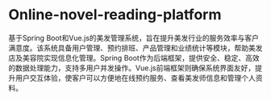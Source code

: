 # Online-novel-reading-platform
基于Spring Boot和Vue.js的美发管理系统，旨在提升美发行业的服务效率与客户满意度。该系统具备用户管理、预约排班、产品管理和业绩统计等模块，帮助美发店及美容院实现信息化管理。Spring Boot作为后端框架，提供安全、稳定、高效的数据处理能力，支持多用户并发操作。Vue.js前端框架则确保系统界面友好，提升用户交互体验，使客户可以方便地在线预约服务、查看美发师信息和管理个人资料。
